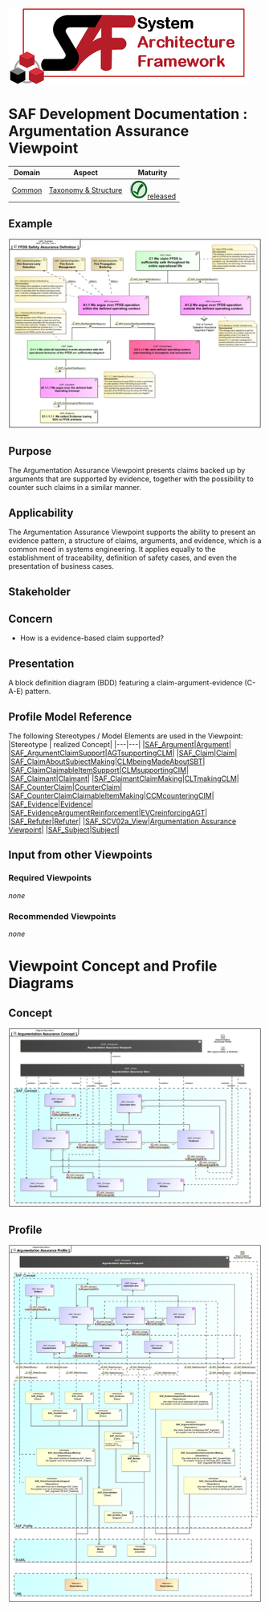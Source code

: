 ![System Architecture Framework](../../diagrams/Logo_SAF.png)
# SAF Development Documentation : Argumentation Assurance Viewpoint
|**Domain**|**Aspect**|**Maturity**|
| --- | --- | --- |
|[Common](../../domains.md#Domain-Common)|[Taxonomy & Structure](../../aspects.md#Aspect-Taxonomy-&-Structure)|![Released](../../diagrams/Symbol_confirmed.svg.png )[released](../../using-saf/maturity.md#released)|
## Example
![FFDS Safety Assurance Definition](../../diagrams/FFDS-Safety-Assurance-Definition.svg)
## Purpose
The Argumentation Assurance Viewpoint presents claims backed up by arguments that are supported by evidence, together with the possibility to counter such claims in a similar manner.
## Applicability
The Argumentation Assurance Viewpoint supports the ability to present an evidence pattern, a structure of claims, arguments, and evidence, which is a common need in systems engineering. It applies equally to the establishment of traceability, definition of safety cases, and even the presentation of business cases.
## Stakeholder
## Concern
* How is a evidence-based claim supported?
## Presentation
A block definition diagram (BDD) featuring a claim-argument-evidence (C-A-E) pattern.

## Profile Model Reference
The following Stereotypes / Model Elements are used in the Viewpoint:
|Stereotype | realized Concept|
|---|---|
|[SAF_Argument](../../stereotypes.md#SAF_Argument)|[Argument](../concept/concepts.md#Argument)|
|[SAF_ArgumentClaimSupport](../../stereotypes.md#SAF_ArgumentClaimSupport)|[AGTsupportingCLM](../concept/concepts.md#AGTsupportingCLM)|
|[SAF_Claim](../../stereotypes.md#SAF_Claim)|[Claim](../concept/concepts.md#Claim)|
|[SAF_ClaimAboutSubjectMaking](../../stereotypes.md#SAF_ClaimAboutSubjectMaking)|[CLMbeingMadeAboutSBT](../concept/concepts.md#CLMbeingMadeAboutSBT)|
|[SAF_ClaimClaimableItemSupport](../../stereotypes.md#SAF_ClaimClaimableItemSupport)|[CLMsupportingCIM](../concept/concepts.md#CLMsupportingCIM)|
|[SAF_Claimant](../../stereotypes.md#SAF_Claimant)|[Claimant](../concept/concepts.md#Claimant)|
|[SAF_ClaimantClaimMaking](../../stereotypes.md#SAF_ClaimantClaimMaking)|[CLTmakingCLM](../concept/concepts.md#CLTmakingCLM)|
|[SAF_CounterClaim](../../stereotypes.md#SAF_CounterClaim)|[CounterClaim](../concept/concepts.md#CounterClaim)|
|[SAF_CounterClaimClaimableItemMaking](../../stereotypes.md#SAF_CounterClaimClaimableItemMaking)|[CCMcounteringCIM](../concept/concepts.md#CCMcounteringCIM)|
|[SAF_Evidence](../../stereotypes.md#SAF_Evidence)|[Evidence](../concept/concepts.md#Evidence)|
|[SAF_EvidenceArgumentReinforcement](../../stereotypes.md#SAF_EvidenceArgumentReinforcement)|[EVCreinforcingAGT](../concept/concepts.md#EVCreinforcingAGT)|
|[SAF_Refuter](../../stereotypes.md#SAF_Refuter)|[Refuter](../concept/concepts.md#Refuter)|
|[SAF_SCV02a_View](../../stereotypes.md#SAF_SCV02a_View)|[Argumentation Assurance Viewpoint](../concept/concepts.md#Argumentation-Assurance-Viewpoint)|
|[SAF_Subject](../../stereotypes.md#SAF_Subject)|[Subject](../concept/concepts.md#Subject)|
## Input from other Viewpoints
### Required Viewpoints
*none*
### Recommended Viewpoints
*none*
# Viewpoint Concept and Profile Diagrams
## Concept
![Argumentation Assurance Concept](diagrams/Argumentation-Assurance-Concept.svg)
## Profile
![Argumentation Assurance Profile](diagrams/Argumentation-Assurance-Profile.svg)
